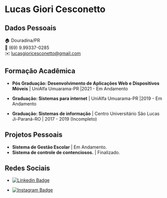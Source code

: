 # Lucas Giori Cesconetto

## Dados Pessoais

:house:    Douradina/PR <br>
:iphone:   (69) 9.99337-0285 <br>
:envelope:  lucasgioricesconetto@gmail.com

## Formação Acadêmica

* **Pós Graduação: Desenvolvimento de Aplicações Web e Dispositivos Móveis** | UniAlfa Umuarama-PR |2021 - Em Andamento 

* **Graduação: Sistemas para internet** | UniAlfa Umuarama-PR |2019 - Em Andamento 

* **Graduação: Sistemas de informação** | Centro Universitário São Lucas Ji-Paraná-RO | 2017 - 2019 (Incompleto) 


## Projetos Pessoais
* **Sistema de Gestão Escolar** | Em Andamento. 
* **Sistema de controle de contenciosos.** | Finalizado.

## Redes Sociais
* [![Linkedin Badge](https://img.shields.io/badge/-LinkedIn-blue?style=for-the-badge&logo=Linkedin&logoColor=white&link=https://www.linkedin.com/in/lucasgiori)](https://www.linkedin.com/in/lucasgiori/)

* [![Instagram Badge](https://img.shields.io/badge/Instagram-E4405F?style=for-the-badge&logo=instagram&logoColor=white&link=https://www.instagram.com/lucasgiori/)](https://www.instagram.com/lucasgiori/)

